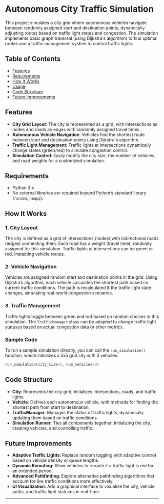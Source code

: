 # Autonomous City Traffic Simulation

This project simulates a city grid where autonomous vehicles navigate between randomly assigned start and destination points, dynamically adjusting routes based on traffic light states and congestion. The simulation implements basic graph traversal (using Dijkstra's algorithm) to find optimal routes and a traffic management system to control traffic lights.

## Table of Contents

- [Features](#features)
- [Requirements](#requirements)
- [How It Works](#how-it-works)
- [Usage](#usage)
- [Code Structure](#code-structure)
- [Future Improvements](#future-improvements)

## Features

- **City Grid Layout**: The city is represented as a grid, with intersections as nodes and roads as edges with randomly assigned travel times.
- **Autonomous Vehicle Navigation**: Vehicles find the shortest route between start and destination points using Dijkstra's algorithm.
- **Traffic Light Management**: Traffic lights at intersections dynamically change states (green/red) to simulate congestion control.
- **Simulation Control**: Easily modify the city size, the number of vehicles, and road weights for a customized simulation.

## Requirements

- Python 3.x
- No external libraries are required beyond Python’s standard library (`random`, `heapq`).

## How It Works

### 1. City Layout
The city is defined as a grid of intersections (nodes) with bidirectional roads (edges) connecting them. Each road has a weight (travel time), randomly assigned for this simulation. Traffic lights at intersections can be green or red, impacting vehicle routes.

### 2. Vehicle Navigation
Vehicles are assigned random start and destination points in the grid. Using Dijkstra’s algorithm, each vehicle calculates the shortest path based on current traffic conditions. The path is recalculated if the traffic light state changes, simulating real-world congestion scenarios.

### 3. Traffic Management
Traffic lights toggle between green and red based on random choices in this simulation. The `TrafficManager` class can be adapted to change traffic light statuses based on actual congestion data or other metrics.


### Sample Code
To run a sample simulation directly, you can call the `run_simulation()` function, which initializes a 5x5 grid city with 3 vehicles:

```python
run_simulation(city_size=5, num_vehicles=3)
```

## Code Structure

- **City**: Represents the city grid, initializes intersections, roads, and traffic lights.
- **Vehicle**: Defines each autonomous vehicle, with methods for finding the shortest path from start to destination.
- **TrafficManager**: Manages the status of traffic lights, dynamically updating them based on traffic conditions.
- **Simulation Runner**: Ties all components together, initializing the city, creating vehicles, and controlling traffic.

## Future Improvements

- **Adaptive Traffic Lights**: Replace random toggling with adaptive control based on vehicle density or queue lengths.
- **Dynamic Rerouting**: Allow vehicles to reroute if a traffic light is red for an extended period.
- **Advanced Pathfinding**: Explore alternative pathfinding algorithms that account for live traffic conditions more effectively.
- **UI Visualization**: Add a graphical interface to visualize the city, vehicle paths, and traffic light statuses in real-time.

---

